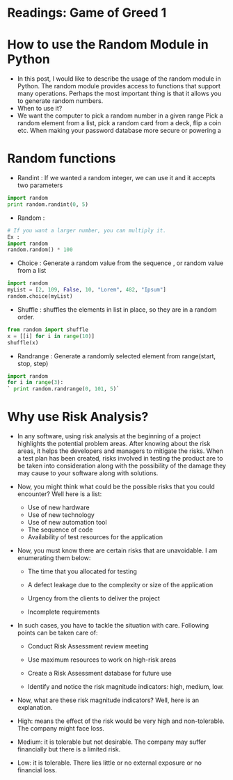 # Readings: Game of Greed 1

# How to use the Random Module in Python

* In this post, I would like to describe the usage of the random module in Python. The random module provides access to functions that support many operations. Perhaps the most important thing is that it allows you to generate random numbers.
* When to use it?
* We want the computer to pick a random number in a given range Pick a random element from a list, pick a random card from a deck, flip a coin etc. When making your password database more secure or powering a

# Random functions

* Randint : If we wanted a random integer, we can use it and it accepts two parameters

``` Python
import random
print random.randint(0, 5)
```

* Random :

``` Python
# If you want a larger number, you can multiply it.
Ex :
import random
random.random() * 100
```

- Choice : Generate a random value from the sequence , or random value from a list

``` Python
import random
myList = [2, 109, False, 10, "Lorem", 482, "Ipsum"]
random.choice(myList)
```

* Shuffle : shuffles the elements in list in place, so they are in a random order.

``` Python
from random import shuffle
x = [[i] for i in range(10)]
shuffle(x)
```

* Randrange : Generate a randomly selected element from range(start, stop, step)

``` Python
import random
for i in range(3):
` print random.randrange(0, 101, 5)`
```

# Why use Risk Analysis?

* In any software, using risk analysis at the beginning of a project highlights the potential problem areas. After knowing about the risk areas, it helps the developers and managers to mitigate the risks. When a test plan has been created, risks involved in testing the product are to be taken into consideration along with the possibility of the damage they may cause to your software along with solutions.

* Now, you might think what could be the possible risks that you could encounter? Well here is a list:

  * Use of new hardware
  * Use of new technology
  * Use of new automation tool
  * The sequence of code
  * Availability of test resources for the application

* Now, you must know there are certain risks that are unavoidable. I am enumerating them below:

  * The time that you allocated for testing

  * A defect leakage due to the complexity or size of the application

  * Urgency from the clients to deliver the project

  * Incomplete requirements

* In such cases, you have to tackle the situation with care. Following points can be taken care of:

  * Conduct Risk Assessment review meeting

  * Use maximum resources to work on high-risk areas

  * Create a Risk Assessment database for future use

  * Identify and notice the risk magnitude indicators: high, medium, low.

* Now, what are these risk magnitude indicators? Well, here is an explanation.

* High: means the effect of the risk would be very high and non-tolerable. The company might face loss.

* Medium: it is tolerable but not desirable. The company may suffer financially but there is a limited risk.

* Low: it is tolerable. There lies little or no external exposure or no financial loss.
